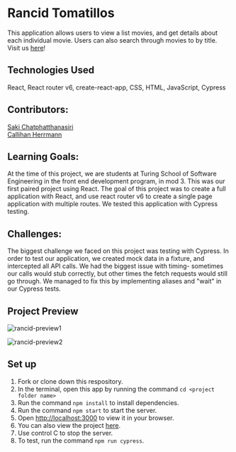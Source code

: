 # Rancid Tomatillos
This application allows users to view a list movies, and get details about each individual movie. Users can also search through movies to by title. Visit us <a href="https://rancid-tomatillos-paired-ashy.vercel.app/">here</a>!

## Technologies Used
React, React router v6, create-react-app, CSS, HTML, JavaScript, Cypress

## Contributors:
<a href="https://github.com/sakisandrac">Saki Chatphatthanasiri</a><br>
<a href="https://github.com/CaliHam">Callihan Herrmann</a>

## Learning Goals:
At the time of this project, we are students at Turing School of Software Engineering in the front end development program, in mod 3. This was our first paired project using React. The goal of this project was to create a full application with React, and use react router v6 to create a single page application with multiple routes. We tested this application with Cypress testing.

## Challenges:
The biggest challenge we faced on this project was testing with Cypress. In order to test our application, we created mock data in a fixture, and intercepted all API calls. We had the biggest issue with timing- sometimes our calls would stub correctly, but other times the fetch requests would still go through. We managed to fix this by implementing aliases and "wait" in our Cypress tests.

## Project Preview
![rancid-preview1](public/rancid-toms.gif)

![rancid-preview2](https://github.com/sakisandrac/rancid-tomatillos-paired/assets/118419729/929d4441-2ccb-4105-a37a-4d6ea14903a6)

## Set up
1. Fork or clone down this respository. 
2. In the terminal, open this app by running the command `cd <project folder name>`
3. Run the command  `npm install` to install dependencies.
4. Run the command `npm start` to start the server.
5. Open [http://localhost:3000](http://localhost:3000) to view it in your browser.
6. You can also view the project <a href="https://rancid-tomatillos-paired-ashy.vercel.app/">here</a>.
7. Use control C to stop the server.
8. To test, run the command `npm run cypress`.
